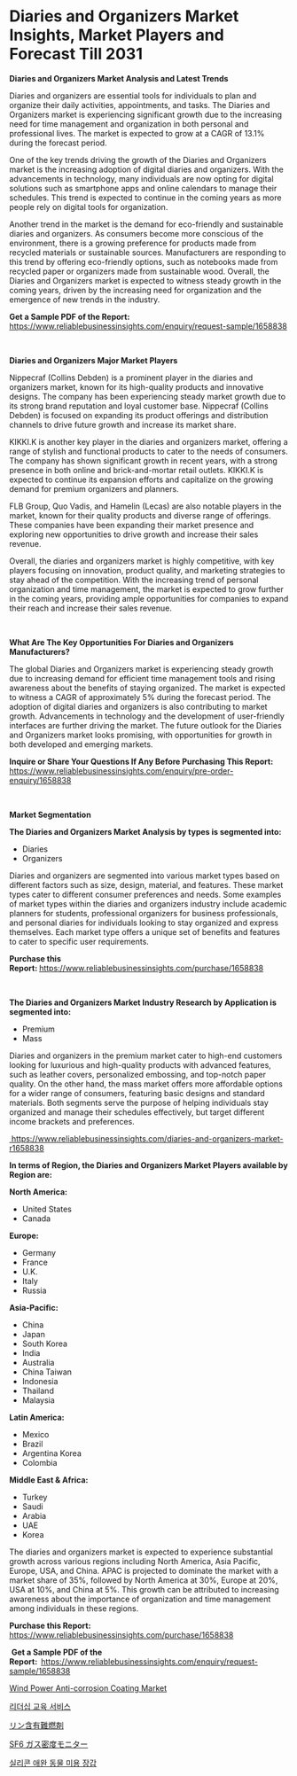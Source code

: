 <p><h1>Diaries and Organizers Market Insights, Market Players and Forecast Till 2031</h1></p><p><strong>Diaries and Organizers Market Analysis and Latest Trends</strong></p>
<p><p>Diaries and organizers are essential tools for individuals to plan and organize their daily activities, appointments, and tasks. The Diaries and Organizers market is experiencing significant growth due to the increasing need for time management and organization in both personal and professional lives. The market is expected to grow at a CAGR of 13.1% during the forecast period.</p><p>One of the key trends driving the growth of the Diaries and Organizers market is the increasing adoption of digital diaries and organizers. With the advancements in technology, many individuals are now opting for digital solutions such as smartphone apps and online calendars to manage their schedules. This trend is expected to continue in the coming years as more people rely on digital tools for organization.</p><p>Another trend in the market is the demand for eco-friendly and sustainable diaries and organizers. As consumers become more conscious of the environment, there is a growing preference for products made from recycled materials or sustainable sources. Manufacturers are responding to this trend by offering eco-friendly options, such as notebooks made from recycled paper or organizers made from sustainable wood. Overall, the Diaries and Organizers market is expected to witness steady growth in the coming years, driven by the increasing need for organization and the emergence of new trends in the industry.</p></p>
<p><strong>Get a Sample PDF of the Report:&nbsp;</strong> <a href="https://www.reliablebusinessinsights.com/enquiry/request-sample/1658838">https://www.reliablebusinessinsights.com/enquiry/request-sample/1658838</a></p>
<p>&nbsp;</p>
<p><strong>Diaries and Organizers Major Market Players</strong></p>
<p><p>Nippecraf (Collins Debden) is a prominent player in the diaries and organizers market, known for its high-quality products and innovative designs. The company has been experiencing steady market growth due to its strong brand reputation and loyal customer base. Nippecraf (Collins Debden) is focused on expanding its product offerings and distribution channels to drive future growth and increase its market share.</p><p>KIKKI.K is another key player in the diaries and organizers market, offering a range of stylish and functional products to cater to the needs of consumers. The company has shown significant growth in recent years, with a strong presence in both online and brick-and-mortar retail outlets. KIKKI.K is expected to continue its expansion efforts and capitalize on the growing demand for premium organizers and planners.</p><p>FLB Group, Quo Vadis, and Hamelin (Lecas) are also notable players in the market, known for their quality products and diverse range of offerings. These companies have been expanding their market presence and exploring new opportunities to drive growth and increase their sales revenue.</p><p>Overall, the diaries and organizers market is highly competitive, with key players focusing on innovation, product quality, and marketing strategies to stay ahead of the competition. With the increasing trend of personal organization and time management, the market is expected to grow further in the coming years, providing ample opportunities for companies to expand their reach and increase their sales revenue.</p></p>
<p>&nbsp;</p>
<p><strong>What Are The Key Opportunities For Diaries and Organizers Manufacturers?</strong></p>
<p><p>The global Diaries and Organizers market is experiencing steady growth due to increasing demand for efficient time management tools and rising awareness about the benefits of staying organized. The market is expected to witness a CAGR of approximately 5% during the forecast period. The adoption of digital diaries and organizers is also contributing to market growth. Advancements in technology and the development of user-friendly interfaces are further driving the market. The future outlook for the Diaries and Organizers market looks promising, with opportunities for growth in both developed and emerging markets.</p></p>
<p><strong>Inquire or Share Your Questions If Any Before Purchasing This Report:</strong> <a href="https://www.reliablebusinessinsights.com/enquiry/pre-order-enquiry/1658838">https://www.reliablebusinessinsights.com/enquiry/pre-order-enquiry/1658838</a></p>
<p>&nbsp;</p>
<p><strong>Market Segmentation</strong></p>
<p><strong>The Diaries and Organizers Market Analysis by types is segmented into:</strong></p>
<p><ul><li>Diaries</li><li>Organizers</li></ul></p>
<p><p>Diaries and organizers are segmented into various market types based on different factors such as size, design, material, and features. These market types cater to different consumer preferences and needs. Some examples of market types within the diaries and organizers industry include academic planners for students, professional organizers for business professionals, and personal diaries for individuals looking to stay organized and express themselves. Each market type offers a unique set of benefits and features to cater to specific user requirements.</p></p>
<p><strong>Purchase this Report:&nbsp;</strong><a href="https://www.reliablebusinessinsights.com/purchase/1658838">https://www.reliablebusinessinsights.com/purchase/1658838</a></p>
<p>&nbsp;</p>
<p><strong>The Diaries and Organizers Market Industry Research by Application is segmented into:</strong></p>
<p><ul><li>Premium</li><li>Mass</li></ul></p>
<p><p>Diaries and organizers in the premium market cater to high-end customers looking for luxurious and high-quality products with advanced features, such as leather covers, personalized embossing, and top-notch paper quality. On the other hand, the mass market offers more affordable options for a wider range of consumers, featuring basic designs and standard materials. Both segments serve the purpose of helping individuals stay organized and manage their schedules effectively, but target different income brackets and preferences.</p></p>
<p><a href="https://www.reliablebusinessinsights.com/diaries-and-organizers-market-r1658838">&nbsp;https://www.reliablebusinessinsights.com/diaries-and-organizers-market-r1658838</a></p>
<p><strong>In terms of Region, the Diaries and Organizers Market Players available by Region are:</strong></p>
<p>
    <p> <strong> North America: </strong>
        <ul>
            <li>United States</li>
            <li>Canada</li>
        </ul>
        </p> 
    <p> <strong> Europe: </strong>
        <ul>
            <li>Germany</li>
            <li>France</li>
            <li>U.K.</li>
            <li>Italy</li>
            <li>Russia</li>
        </ul>
        </p> 
    <p> <strong> Asia-Pacific: </strong>
        <ul>
            <li>China</li>
            <li>Japan</li>
            <li>South Korea</li>
            <li>India</li>
            <li>Australia</li>
            <li>China Taiwan</li>
            <li>Indonesia</li>
            <li>Thailand</li>
            <li>Malaysia</li>
        </ul>
        </p> 
    <p> <strong> Latin America: </strong>
        <ul>
            <li>Mexico</li>
            <li>Brazil</li>
            <li>Argentina Korea</li>
            <li>Colombia</li>
        </ul>
        </p> 
    <p> <strong> Middle East & Africa: </strong>
        <ul>
            <li>Turkey</li>
            <li>Saudi</li>
            <li>Arabia</li>
            <li>UAE</li>
            <li>Korea</li>
        </ul>
    </p>
    </p>
<p><p>The diaries and organizers market is expected to experience substantial growth across various regions including North America, Asia Pacific, Europe, USA, and China. APAC is projected to dominate the market with a market share of 35%, followed by North America at 30%, Europe at 20%, USA at 10%, and China at 5%. This growth can be attributed to increasing awareness about the importance of organization and time management among individuals in these regions.</p></p>
<p><strong>Purchase this Report: </strong><a href="https://www.reliablebusinessinsights.com/purchase/1658838">https://www.reliablebusinessinsights.com/purchase/1658838</a></p>
<p>&nbsp;<strong>Get a Sample PDF of the Report:&nbsp;&nbsp;</strong><a href="https://www.reliablebusinessinsights.com/enquiry/request-sample/1658838">https://www.reliablebusinessinsights.com/enquiry/request-sample/1658838</a></p>
<p><strong></strong></p>
<p><p><a href="https://github.com/mdmisese/Market-Research-Report-List-1/blob/main/wind-power-anti-corrosion-coating-market.md">Wind Power Anti-corrosion Coating Market</a></p><p><a href="https://medium.com/@maksymilianbaran1901/%EC%A7%80%EB%8F%84%EB%A0%A5-%ED%9B%88%EB%A0%A8-%EC%84%9C%EB%B9%84%EC%8A%A4-%EC%8B%9C%EC%9E%A5-%EC%A1%B0%EC%82%AC-%EB%B0%8F-%EC%82%B0%EC%97%85-%EC%A7%84%ED%99%94-%EB%B0%8F-2031%EB%85%84%EA%B9%8C%EC%A7%80%EC%9D%98-%EC%98%88%EC%B8%A1-4c711fd2b938">리더십 교육 서비스</a></p><p><a href="https://medium.com/@diegoskiles2023/%E3%83%AA%E3%83%B3%E5%90%AB%E6%9C%89%E9%9B%A3%E7%87%83%E5%89%A4%E5%B8%82%E5%A0%B4%E8%A6%8F%E6%A8%A1-%E3%82%B7%E3%82%A7%E3%82%A2-%E3%83%88%E3%83%AC%E3%83%B3%E3%83%89%E5%88%86%E6%9E%90%E3%83%AC%E3%83%9D%E3%83%BC%E3%83%88-%E8%A3%BD%E5%93%81%E5%88%A5-%E7%84%A1%E6%A9%9F%E7%89%A9-%E3%82%AA%E3%83%BC%E3%82%AC%E3%83%8B%E3%83%83%E3%82%AF-%E3%81%8A%E3%82%88%E3%81%B3%E3%82%BB%E3%82%B0%E3%83%A1%E3%83%B3%E3%83%88%E4%BA%88%E6%B8%AC-2024%E5%B9%B4-2031%E5%B9%B4-dcc34b444503">リン含有難燃剤</a></p><p><a href="https://medium.com/@tffpskgy95/sf6%E3%82%AC%E3%82%B9%E5%AF%86%E5%BA%A6%E7%9B%A3%E8%A6%96%E8%A3%85%E7%BD%AE%E3%81%AE%E5%B8%82%E5%A0%B4%E8%A6%8F%E6%A8%A1%E3%81%A8%E3%82%B7%E3%82%A7%E3%82%A2%E5%88%86%E6%9E%90-%E6%88%90%E9%95%B7%E3%83%88%E3%83%AC%E3%83%B3%E3%83%89%E3%81%A8%E4%BA%88%E6%B8%AC-2024%E5%B9%B4-2031%E5%B9%B4-7d1d44b8d3fb">SF6 ガス密度モニター</a></p><p><a href="https://medium.com/@sandubujor71/%EC%8B%A4%EB%A6%AC%EC%BD%98-%ED%8E%AB-%EA%B7%B8%EB%A3%A8%EB%B0%8D-%EC%9E%A5%EA%B0%91-%EC%8B%9C%EC%9E%A5-%EB%8F%99%ED%96%A5-%EB%B0%8F-%EB%B6%84%EC%84%9D-%EB%AF%B8%EB%9E%98-%EC%84%B1%EC%9E%A5%EC%9D%84-%EC%9C%84%ED%95%9C-%EA%B8%B0%ED%9A%8C%EC%99%80-%EB%8F%84%EC%A0%84-2024-2031-9a48c398ffe5">실리콘 애완 동물 미용 장갑</a></p></p>